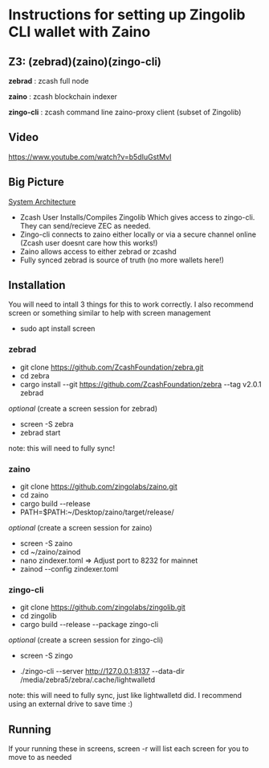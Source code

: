 # Instructions for setting up Zingolib CLI wallet with Zaino

## Z3: (zebrad)(zaino)(zingo-cli)

**zebrad**    : zcash full node

**zaino**     : zcash blockchain indexer

**zingo-cli** : zcash command line zaino-proxy client (subset of Zingolib)

## Video

https://www.youtube.com/watch?v=b5dIuGstMvI


## Big Picture

[System Architecture](https://github.com/zingolabs/zaino/blob/dev/docs/zaino_live_system_architecture.pdf)

- Zcash User Installs/Compiles Zingolib Which gives access to zingo-cli. They can send/recieve ZEC as needed.
- Zingo-cli connects to zaino either locally or via a secure channel online (Zcash user doesnt care how this works!)
- Zaino allows access to either zebrad or zcashd            
- Fully synced zebrad is source of truth (no more wallets here!)



## Installation

You will need to intall 3 things for this to work correctly.
I also recommend screen or something similar to help with screen management

- sudo apt install screen

### zebrad

- git clone https://github.com/ZcashFoundation/zebra.git
- cd zebra
- cargo install --git https://github.com/ZcashFoundation/zebra --tag v2.0.1 zebrad

 
*optional* (create a screen session for zebrad)
- screen -S zebra
- zebrad start

note: this will need to fully sync! 

### zaino

- git clone https://github.com/zingolabs/zaino.git
- cd zaino
- cargo build --release
- PATH=$PATH:~/Desktop/zaino/target/release/


*optional* (create a screen session for zaino)

- screen -S zaino
- cd ~/zaino/zainod
- nano zindexer.toml  => Adjust port to 8232 for mainnet
- zainod --config zindexer.toml


### zingo-cli

- git clone https://github.com/zingolabs/zingolib.git
- cd zingolib
- cargo build --release --package zingo-cli

*optional* (create a screen session for zingo-cli)

- screen -S zingo

- ./zingo-cli --server http://127.0.0.1:8137 --data-dir /media/zebra5/zebra/.cache/lightwalletd

note: this will need to fully sync, just like lightwalletd did. I recommend using an external drive to save time :)


## Running

If your running these in screens, screen -r will list each screen for you to move to as needed
